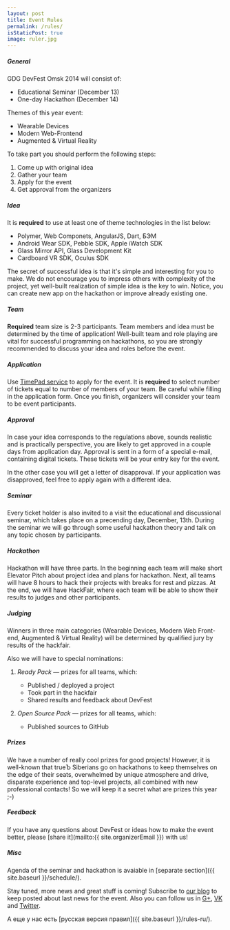```yaml
---
layout: post
title: Event Rules
permalink: /rules/
isStaticPost: true
image: ruler.jpg
---
```


##### General

GDG DevFest Omsk 2014 will consist of:

* Educational Seminar (December 13)
* One-day Hackathon (December 14)

Themes of this year event:

* Wearable Devices
* Modern Web-Frontend
* Augmented & Virtual Reality

To take part you should perform the following steps:

1. Come up with original idea
2. Gather your team
3. Apply for the event
4. Get approval from the organizers

##### Idea
It is **required** to use at least one of theme technologies in the list below:

* Polymer, Web Componets, AngularJS, Dart, БЭМ
* Android Wear SDK, Pebble SDK, Apple iWatch SDK
* Glass Mirror API, Glass Development Kit
* Cardboard VR SDK, Oculus SDK

The secret of successful idea is that it's simple and interesting for you to make. We do not encourage you to impress others with complexity of the project, yet well-built realization of simple idea is the key to win. Notice, you can create new app on the hackathon or improve already existing one.

##### Team
**Required** team size is 2-3 participants. Team members and idea must be determined by the time of application! Well-built team and role playing are vital for successful programming on hackathons, so you are strongly recommended to discuss your idea and roles before the event.

##### Application
Use [TimePad service](http://gdg-omsk.timepad.ru/event/160828/) to apply for the event. It is **required** to select number of tickets equal to number of members of your team. Be careful while filling in the application form. Once you finish, organizers will consider your team to be event participants.

##### Approval
In case your idea corresponds to the regulations above, sounds realistic and is practically perspective, you are likely to get approved in a couple days from application day. Approval is sent in a form of a special e-mail, containing digital tickets. These tickets will be your entry key for the event.

In the other case you will get a letter of disapproval. If your application was disapproved, feel free to apply again with a different idea.

##### Seminar
Every ticket holder is also invited to a visit the educational and discussional seminar, which takes place on a precending day, December, 13th. During the seminar we will go through some useful hackathon theory and talk on any topic chosen by participants.

##### Hackathon
Hackathon will have three parts. In the beginning each team will make short Elevator Pitch about project idea and plans for hackathon. Next, all teams will have 8 hours to hack their projects with breaks for rest and pizzas. At the end, we will have HackFair, where each team will be able to show their results to judges and other participants.

##### Judging
Winners in three main categories (Wearable Devices, Modern Web Front-end, Augmented & Virtual Reality) will be determined by qualified jury by results of the hackfair. 

Also we will have to special nominations:

1. *Ready Pack* — prizes for all teams, which:
   * Published / deployed a project
   * Took part in the hackfair
   * Shared results and feedback about DevFest

2. *Open Source Pack* — prizes for all teams, which:
   * Published sources to GitHub

##### Prizes
We have a number of really cool prizes for good projects! However, it is well-known that trueЪ Siberians go on hackathons to keep themselves on the edge of their seats, overwhelmed by unique atmosphere and drive, disparate experience and top-level projects, all combined with new professional contacts! So we will keep it a secret what are prizes this year ;-)

##### Feedback
If you have any questions about DevFest or ideas how to make the event better, please [share it](mailto:{{ site.organizerEmail }}) with us!   

##### Misc
Agenda of the seminar and hackathon is avaiable in [separate section]({{ site.baseurl }}/schedule/). 

Stay tuned, more news and great stuff is coming!  Subscribe to [our blog](http://blog.gdgomsk.org) to keep posted about last news for the event. Also you can follow us in [G+](https://plus.google.com/102520175692033125056), [VK](http://vk.com/gdgomsk) and [Twitter](http://twitter.com/gdgomsk).

А еще у нас есть [русская версия правил]({{ site.baseurl }}/rules-ru/).
<img class="img-responsive feature-image" src="{{ site.baseurl }}/img/posts/ruler.jpg" style="display:none">